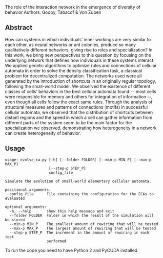 The role of the interaction network in the emergence of diversity of behavior
Authors: Godoy, Tabacof & Von Zuben

## Abstract

How can systems in which individuals' inner workings are very similar to each
other, as neural networks or ant colonies, produce so many qualitatively
different behaviors, giving rise to roles and specialization? In this work, we
bring new perspectives to this question by focusing on the underlying network
that defines how individuals in these systems interact. We applied genetic
algorithms to optimize rules and connections of cellular automata in order to
solve the density classification task, a classical problem for decentralized
computation. The networks used were all generated by the introduction of
shortcuts in an originally regular topology, following the small-world model.
We observed the existence of different classes of cells' behaviors in the best
cellular automata found -- most cells were responsible for memory and others
for integration of information --, even though all cells follow the exact same
rules. Through the analysis of structural measures and patterns of connections
(motifs) in successful cellular automata, we observed that the distribution of
shortcuts between distant regions and the speed in which a cell can gather
information from different parts of the system seem to be the main factor for
the specialization we observed, demonstrating how heterogeneity in a network
can create heterogeneity of behavior.

## Usage

    usage: evolve_ca.py [-h] [--folder FOLDER] [--min-p MIN_P] [--max-p MAX_P]
                        [--step-p STEP_P]
                        config_file
    
    Simulate the evolution of small-world elementary cellular automata.
    
    positional arguments:
      config_file      File containing the configuration for the ECAs to evaluated
    
    optional arguments:
      -h, --help       show this help message and exit
      --folder FOLDER  Folder in which the result of the simulation will be stored
      --min-p MIN_P    The smallest amount of rewiring that will be tested
      --max-p MAX_P    The largest amount of rewiring that will be tested
      --step-p STEP_P  The increment in the amount of rewiring in each test
                       performed

To run the code you need to have Python 2 and PyCUDA installed.
